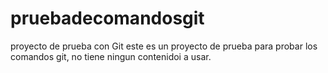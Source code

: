 # pruebadecomandosgit
proyecto de prueba con Git
este es un proyecto de prueba para probar los comandos git, no tiene ningun contenidoi a usar.
